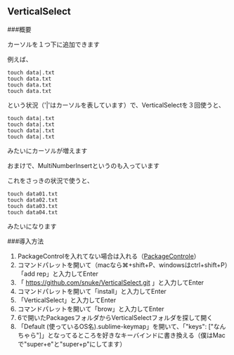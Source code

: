 VerticalSelect
----

###概要

カーソルを１つ下に追加できます

例えば、

```
touch data|.txt
touch data.txt
touch data.txt
touch data.txt
```

という状況（'|'はカーソルを表しています）で、VerticalSelectを３回使うと、

```
touch data|.txt
touch data|.txt
touch data|.txt
touch data|.txt
```

みたいにカーソルが増えます

おまけで、MultiNumberInsertというのも入っています

これをさっきの状況で使うと、

```
touch data01.txt
touch data02.txt
touch data03.txt
touch data04.txt
```

みたいになります


###導入方法

1. PackageControlを入れてない場合は入れる（[PackageControle](https://packagecontrol.io/installation#st2)）
2. コマンドパレットを開いて（macなら⌘+shift+P、windowsはctrl+shift+P）「add rep」と入力してEnter
3. 「 https://github.com/snuke/VerticalSelect.git 」と入力してEnter
4. コマンドパレットを開いて「install」と入力してEnter
5. 「VerticalSelect」と入力してEnter
6. コマンドパレットを開いて「brow」と入力してEnter
7. 6で開いたPackagesフォルダからVerticalSelectフォルダを探して開く
8. 「Default (使っているOS名).sublime-keymap」を開いて、「"keys": ["なんちゃら"]」となってるところを好きなキーバインドに書き換える（僕はMacで"super+e"と"super+p"にしてます）

